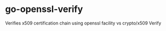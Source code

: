 # go-openssl-verify

Verifies x509 certification chain using openssl facility vs crypto/x509 Verify
